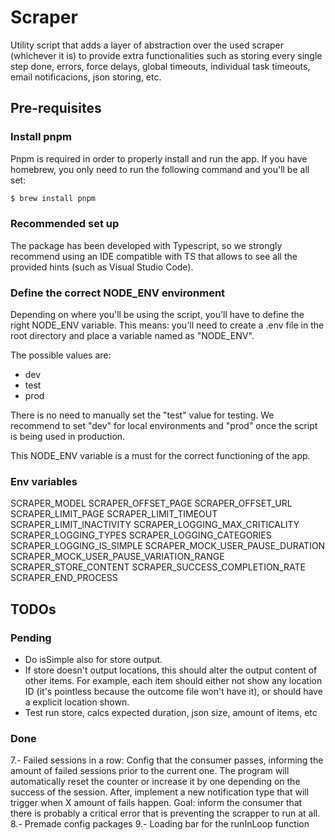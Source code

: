 # Scraper

Utility script that adds a layer of abstraction over the used scraper (whichever it is) to provide extra functionalities such as storing every single step done, errors, force delays, global timeouts, individual task timeouts, email notificacions, json storing, etc.

## Pre-requisites

### Install pnpm

Pnpm is required in order to properly install and run the app. If you have homebrew, you only need to run the following command and you'll be all set:

```bash
$ brew install pnpm
```

### Recommended set up

The package has been developed with Typescript, so we strongly recommend using an IDE compatible with TS that allows to see all the provided hints (such as Visual Studio Code).

### Define the correct NODE_ENV environment

Depending on where you'll be using the script, you'll have to define the right NODE_ENV variable. This means: you'll need to create a .env file in the root directory and place a variable named as "NODE_ENV".

The possible values are:

- dev
- test
- prod

There is no need to manually set the "test" value for testing. We recommend to set "dev" for local environments and "prod" once the script is being used in production.

This NODE_ENV variable is a must for the correct functioning of the app.

### Env variables

SCRAPER_MODEL
SCRAPER_OFFSET_PAGE
SCRAPER_OFFSET_URL
SCRAPER_LIMIT_PAGE
SCRAPER_LIMIT_TIMEOUT
SCRAPER_LIMIT_INACTIVITY
SCRAPER_LOGGING_MAX_CRITICALITY
SCRAPER_LOGGING_TYPES
SCRAPER_LOGGING_CATEGORIES
SCRAPER_LOGGING_IS_SIMPLE
SCRAPER_MOCK_USER_PAUSE_DURATION
SCRAPER_MOCK_USER_PAUSE_VARIATION_RANGE
SCRAPER_STORE_CONTENT
SCRAPER_SUCCESS_COMPLETION_RATE
SCRAPER_END_PROCESS

## TODOs

### Pending

- Do isSimple also for store output.
- If store doesn't output locations, this should alter the output content of other items. For example, each item should either not show any location ID (it's pointless because the outcome file won't have it), or should have a explicit location shown.
- Test run store, calcs expected duration, json size, amount of items, etc

### Done

7.- Failed sessions in a row: Config that the consumer passes, informing the amount of failed sessions prior to the current one. The program will automatically reset the counter or increase it by one depending on the success of the session. After, implement a new notification type that will trigger when X amount of fails happen. Goal: inform the consumer that there is probably a critical error that is preventing the scrapper to run at all.
8.- Premade config packages
9.- Loading bar for the runInLoop function
